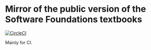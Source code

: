 # Mirror of the public version of the Software Foundations textbooks
[![CircleCI](https://circleci.com/gh/DeepSpec/sf.svg?style=svg)](https://circleci.com/gh/DeepSpec/sf)


Mainly for CI.
